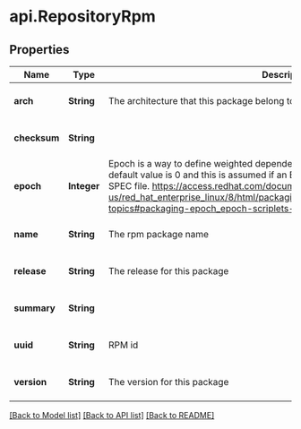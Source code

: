 # api.RepositoryRpm
## Properties

| Name | Type | Description | Notes |
|------------ | ------------- | ------------- | -------------|
| **arch** | **String** | The architecture that this package belong to | [optional] [default to null] |
| **checksum** | **String** |  | [optional] [default to null] |
| **epoch** | **Integer** | Epoch is a way to define weighted dependencies based on version numbers. It&#39;s default value is 0 and this is assumed if an Epoch directive is not listed in the RPM SPEC file. https://access.redhat.com/documentation/en-us/red_hat_enterprise_linux/8/html/packaging_and_distributing_software/advanced-topics#packaging-epoch_epoch-scriplets-and-triggers | [optional] [default to null] |
| **name** | **String** | The rpm package name | [optional] [default to null] |
| **release** | **String** | The release for this package | [optional] [default to null] |
| **summary** | **String** |  | [optional] [default to null] |
| **uuid** | **String** | RPM id | [optional] [default to null] |
| **version** | **String** | The version for this package | [optional] [default to null] |

[[Back to Model list]](../README.md#documentation-for-models) [[Back to API list]](../README.md#documentation-for-api-endpoints) [[Back to README]](../README.md)

